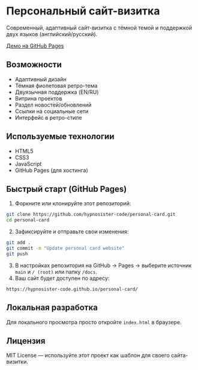 # Персональный сайт-визитка

Современный, адаптивный сайт-визитка с тёмной темой и поддержкой двух языков (английский/русский).

[Демо на GitHub Pages](https://hypnosister-code.github.io/personal-card/)

## Возможности

- Адаптивный дизайн
- Тёмная фиолетовая ретро-тема
- Двуязычная поддержка (EN/RU)
- Витрина проектов
- Раздел новостей/обновлений
- Ссылки на социальные сети
- Интерфейс в ретро-стиле

## Используемые технологии

- HTML5
- CSS3
- JavaScript
- GitHub Pages (для хостинга)

## Быстрый старт (GitHub Pages)

1. Форкните или клонируйте этот репозиторий:
```bash
git clone https://github.com/hypnosister-code/personal-card.git
cd personal-card
```
2. Зафиксируйте и отправьте свои изменения:
```bash
git add .
git commit -m "Update personal card website"
git push
```
3. В настройках репозитория на GitHub → Pages → выберите источник `main` и `/ (root)` или папку `/docs`.
4. Ваш сайт будет доступен по адресу:
```
https://hypnosister-code.github.io/personal-card/
```

## Локальная разработка

Для локального просмотра просто откройте `index.html` в браузере.

## Лицензия

MIT License — используйте этот проект как шаблон для своего сайта-визитки.
